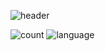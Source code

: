 ![header](https://capsule-render.vercel.app/api?type=slice&color=timeAuto&height=300&section=header&text=I\'m%20DesnLee&fontSize=90&textBg=true&desc=haha)

![count](https://github-readme-stats.vercel.app/api?username=desnlee&theme=blue-green)
![language](https://github-readme-stats.vercel.app/api/top-langs/?username=desnlee&theme=blue-green)
